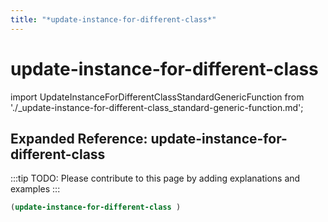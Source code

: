 ```yaml
---
title: "*update-instance-for-different-class*"
---
```


# update-instance-for-different-class

import UpdateInstanceForDifferentClassStandardGenericFunction from './_update-instance-for-different-class_standard-generic-function.md';

<UpdateInstanceForDifferentClassStandardGenericFunction />

## Expanded Reference: update-instance-for-different-class

:::tip
TODO: Please contribute to this page by adding explanations and examples
:::

```lisp
(update-instance-for-different-class )
```
